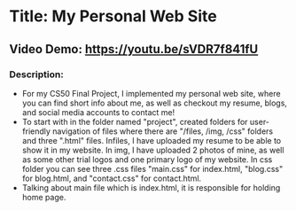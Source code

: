 # Title: My Personal Web Site
## Video Demo: https://youtu.be/sVDR7f841fU
### Description:
<ul>
<li>For my CS50 Final Project, I implemented my personal web site, where you can find short info about me, as well as checkout my resume, blogs, and social media accounts to contact me!</li>
<li>To start with in the folder named "project", created folders for user-friendly navigation of files where there are "/files, /img, /css" folders and three ".html" files. Infiles, I have uploaded my resume to be able to show it in my website. In img, I have uploaded 2 photos of mine, as well as some other trial logos and one primary logo of my website. In css folder you can see three .css files "main.css" for index.html, "blog.css" for blog.html, and "contact.css" for contact.html.
</li>
<li>Talking about main file which is index.html, it is responsible for holding home page.</li>
</ul>
	
